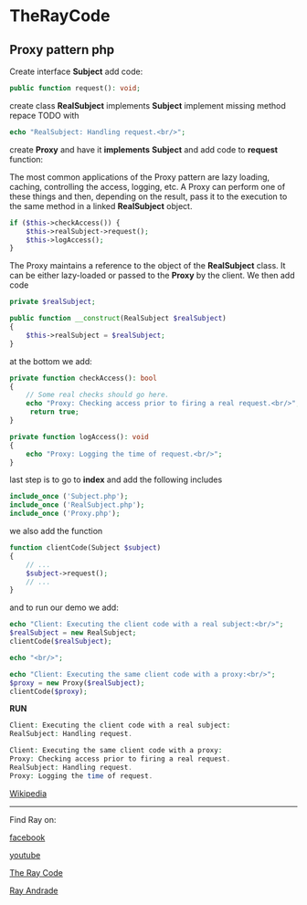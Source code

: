 # TheRayCode
## Proxy pattern php

Create interface **Subject** add code:

```php
public function request(): void;
```
create class **RealSubject** implements **Subject**
implement missing method repace TODO with

```php
echo "RealSubject: Handling request.<br/>";
```
create **Proxy** and have it **implements** **Subject** and add code to **request** function:

The most common applications of the Proxy pattern are lazy loading, caching, controlling the access, logging, etc. A Proxy can perform one of these things and then, depending on the result, pass it to the execution to the same method in a linked **RealSubject** object.

```php
if ($this->checkAccess()) {
    $this->realSubject->request();
    $this->logAccess();
}


```
The Proxy maintains a reference to the object of the **RealSubject** class. It can be either lazy-loaded or passed to the **Proxy** by the client. 
We then add code

```php
private $realSubject;

public function __construct(RealSubject $realSubject)
{
    $this->realSubject = $realSubject;
}
```
at the bottom we add:
```php
private function checkAccess(): bool
{
    // Some real checks should go here.
    echo "Proxy: Checking access prior to firing a real request.<br/>";
     return true;
}

private function logAccess(): void
{
    echo "Proxy: Logging the time of request.<br/>";
}
```
last step is to go to **index** and add the following includes
```php
include_once ('Subject.php');
include_once ('RealSubject.php');
include_once ('Proxy.php');
```
we also add the function
```php
function clientCode(Subject $subject)
{
    // ...
    $subject->request();
    // ...
}
```

and to run our demo we add:
```php
echo "Client: Executing the client code with a real subject:<br/>";
$realSubject = new RealSubject;
clientCode($realSubject);

echo "<br/>";

echo "Client: Executing the same client code with a proxy:<br/>";
$proxy = new Proxy($realSubject);
clientCode($proxy);

```
**RUN**
```php
Client: Executing the client code with a real subject:
RealSubject: Handling request.

Client: Executing the same client code with a proxy:
Proxy: Checking access prior to firing a real request.
RealSubject: Handling request.
Proxy: Logging the time of request.
```




[Wikipedia](https://en.wikipedia.org/wiki/Proxy_pattern)

----------------------------------------------------------------------------------------------------

Find Ray on:

[facebook](https://www.facebook.com/TheRayCode/)

[youtube](https://www.youtube.com/user/AndradeRay/)

[The Ray Code](https://www.RayAndrade.com)

[Ray Andrade](https://www.RayAndrade.org)


